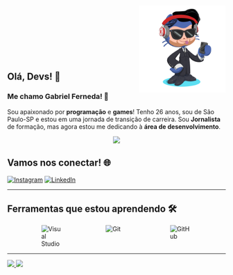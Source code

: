 <img align="right" width="200px" style="margin-top:-20px" src="octocat-1744153908761.png">
</br>
</br>
</br>
</br>
</br>
</br>
 
 
## Olá, Devs! 👋

### Me chamo Gabriel Ferneda! 🚀

Sou apaixonado por **programação** e **games**! Tenho 26 anos, sou de São Paulo-SP e estou em uma jornada de transição de carreira. Sou **Jornalista** de formação, mas agora estou me dedicando à **área de desenvolvimento**.

<p align="center">
  <img src="https://super.abril.com.br/wp-content/uploads/2016/09/super_imggato_digitando_0.gif" width="350">
</p>

## Vamos nos conectar! 🌐

[![Instagram](https://i.ibb.co/qkGSp1D/instagram.png)](https://www.instagram.com/gaa_ferneda/)
[![LinkedIn](https://i.ibb.co/RyZx12b/linkedin.png)](https://www.linkedin.com/in/gabriel-ferneda98)

---

## Ferramentas que estou aprendendo 🛠️
<div style="display: flex; justify-content: space-evenly; gap: 20px;">
  <img src="https://cdn.jsdelivr.net/gh/devicons/devicon@latest/icons/visualstudio/visualstudio-original.svg" width="50" alt="Visual Studio">
  <img src="https://cdn.jsdelivr.net/gh/devicons/devicon@latest/icons/git/git-original.svg" width="50" alt="Git">
   <img src="https://cdn.jsdelivr.net/gh/devicons/devicon@latest/icons/github/github-original.svg" width="50" alt="GitHub">
</div>

---
<div>
<a href="https://github.com/gabrielferneda">
<img loading="lazy" height="180em" src="https://github-readme-stats.vercel.app/api/top-langs/?username=gabrielferneda&layout=compact&langs_count=7&theme=dracula"/>
<img loading="lazy" height="180em" src="https://github-readme-stats.vercel.app/api?username=gabrielferneda&show_icons=true&theme=dracula&include_all_commits=true&count_private=true"/>
</div>
